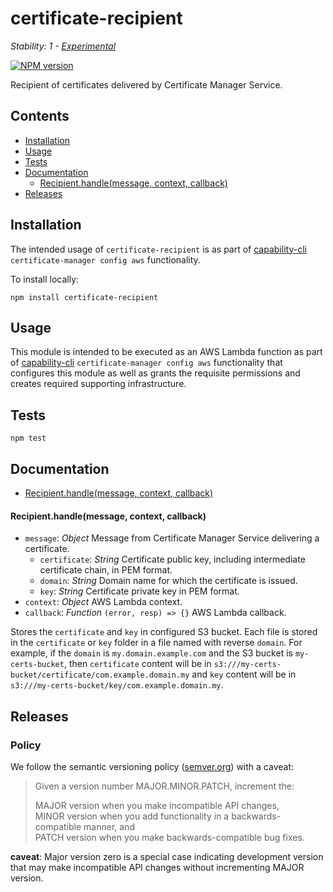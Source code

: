 # certificate-recipient

_Stability: 1 - [Experimental](https://github.com/tristanls/stability-index#stability-1---experimental)_

[![NPM version](https://badge.fury.io/js/certificate-recipient.svg)](http://npmjs.org/package/certificate-recipient)

Recipient of certificates delivered by Certificate Manager Service.

## Contents

  * [Installation](#installation)
  * [Usage](#usage)
  * [Tests](#tests)
  * [Documentation](#documentation)
    * [Recipient.handle(message, context, callback)](#recipienthandlemessage-context-callback)
  * [Releases](#releases)

## Installation

The intended usage of `certificate-recipient` is as part of [capability-cli](https://github.com/capabilityio/capability-cli) `certificate-manager config aws` functionality.

To install locally:

```
npm install certificate-recipient
```

## Usage

This module is intended to be executed as an AWS Lambda function as part of [capability-cli](https://github.com/capabilityio/capability-cli) `certificate-manager config aws` functionality that configures this module as well as grants the requisite permissions and creates required supporting infrastructure.

## Tests

```
npm test
```

## Documentation

  * [Recipient.handle(message, context, callback)](#recipienthandlemessage-context-callback)

#### Recipient.handle(message, context, callback)

  * `message`: _Object_ Message from Certificate Manager Service delivering a certificate.
    * `certificate`: _String_ Certificate public key, including intermediate certificate chain, in PEM format.
    * `domain`: _String_ Domain name for which the certificate is issued.
    * `key`: _String_ Certificate private key in PEM format.
  * `context`: _Object_ AWS Lambda context.
  * `callback`: _Function_ `(error, resp) => {}` AWS Lambda callback.

Stores the `certificate` and `key` in configured S3 bucket. Each file is stored in the `certificate` or `key` folder in a file named with reverse `domain`. For example, if the `domain` is `my.domain.example.com` and the S3 bucket is `my-certs-bucket`, then `certificate` content will be in `s3:///my-certs-bucket/certificate/com.example.domain.my` and `key` content will be in `s3:///my-certs-bucket/key/com.example.domain.my`.

## Releases

### Policy

We follow the semantic versioning policy ([semver.org](http://semver.org/)) with a caveat:

> Given a version number MAJOR.MINOR.PATCH, increment the:
>
>MAJOR version when you make incompatible API changes,<br/>
>MINOR version when you add functionality in a backwards-compatible manner, and<br/>
>PATCH version when you make backwards-compatible bug fixes.

**caveat**: Major version zero is a special case indicating development version that may make incompatible API changes without incrementing MAJOR version.

